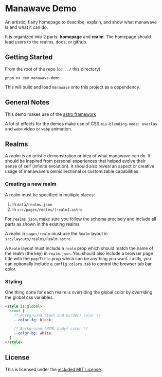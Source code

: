 # Manawave Demo

An artistic, flairy homepage to describe, explain, and show what manawave is and what it can do.

It is organized into 2 parts: **homepage** and **realm**. The homepage should lead users to the realms, docs, or github.

## Getting Started

From the root of the repo (`cd ../` this directory)

```shell
pnpm nx dev manawave-demo
```

This will build and load `manawave` onto this project as a dependency.

## General Notes

This demo makes use of the [astro framework](https://astro.build)

A lot of effects for the demos make use of CSS `mix-blending-mode: overlay` and `webm` video or `webp` animation.

## Realms

A _realm_ is an artistic demonstration or idea of what manawave can do. It should be inspired from personal experiences that helped evolve their sense of self (infinite evolution). It should also reveal an aspect or creative usage of manawave's omnidirectional or customizable capabilities.

### Creating a new realm

A realm must be specified in multiple places:

1. In `data/realms.json`
2. In `src/pages/realms/[realm].astro`

For `realms.json`, make sure you follow the schema precisely and include all parts as shown in the existing realms.

A realm in `pages/realm` must use the `Realm` layout in `src/layouts/realms/Realm.astro`.

A `Realm` layout must include a `realm` prop which should match the name of the realm (the key) in `realm.json`. You should also include a browser page title with the `pageTitle` prop which can be anything you want. Lastly, you can optionally include a `config.colors.tab` to control the browser tab bar color.

### Styling

One thing done for each realm is overriding the global color by overriding the global css variables.

```html
<style is:global>
  :root {
    /* Foreground (text and border) color */
    --color-fg: black;

    /* Background (HTML body) color */
    --color-bg: white;
  }
</style>
```

## License

This is licensed under the [included MIT License](../LICENSE).
